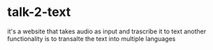 ﻿# talk-2-text
 it's a website that takes audio as input and trascribe it to text
 another functionality is to transalte the text into multiple languages
